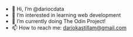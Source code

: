 - 👋 Hi, I’m @dariocdata
- 👀 I’m interested in learning web development
- 🌱 I’m currently doing The Odin Project!
- 📫 How to reach me: dariokastillam@gmail.com
